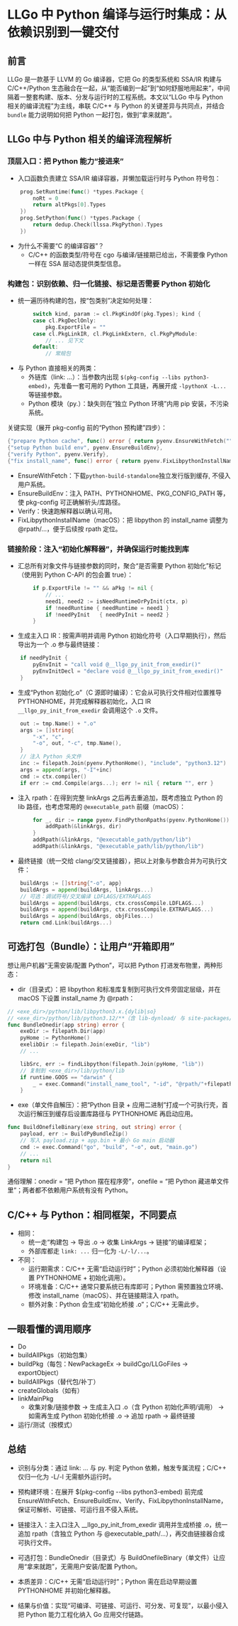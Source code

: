 # LLGo 中 Python 编译与运行时集成：从依赖识别到一键交付

## 前言

LLGo 是一款基于 LLVM 的 Go 编译器，它把 Go 的类型系统和 SSA/IR 构建与 C/C++/Python 生态融合在一起，从“能否编到一起”到“如何舒服地用起来”，中间隔着一整套构建、版本、分发与运行时的工程系统。本文以“LLGo 中与 Python 相关的编译流程”为主线，串联 C/C++ 与 Python 的关键差异与共同点，并结合 `bundle` 能力说明如何把 Python 一起打包，做到“拿来就跑”。

## LLGo 中与 Python 相关的编译流程解析

### 顶层入口：把 Python 能力“接进来”

- 入口函数负责建立 SSA/IR 编译容器，并懒加载运行时与 Python 符号包：
```go
	prog.SetRuntime(func() *types.Package {
		noRt = 0
		return altPkgs[0].Types
	})
	prog.SetPython(func() *types.Package {
		return dedup.Check(llssa.PkgPython).Types
	})
```
- 为什么不需要“C 的编译容器”？
  - C/C++ 的函数类型/符号在 cgo 与编译/链接期已给出，不需要像 Python 一样在 SSA 层动态提供类型信息。

### 构建包：识别依赖、归一化链接、标记是否需要 Python 初始化

- 统一遍历待构建的包，按“包类别”决定如何处理：
```go
		switch kind, param := cl.PkgKindOf(pkg.Types); kind {
		case cl.PkgDeclOnly:
			pkg.ExportFile = ""
		case cl.PkgLinkIR, cl.PkgLinkExtern, cl.PkgPyModule:
			// ... 见下文
		default:
			// 常规包
```
- 与 Python 直接相关的两类：
  - 外链库（link: ...）：当参数内出现 `$(pkg-config --libs python3-embed)`，先准备一套可用的 Python 工具链，再展开成 `-lpythonX -L...` 等链接参数。
  - Python 模块（py.<module>）：缺失则在“独立 Python 环境”内用 pip 安装，不污染系统。

关键实现（展开 pkg-config 前的“Python 预构建”四步）：
```go
{"prepare Python cache", func() error { return pyenv.EnsureWithFetch("") }},
{"setup Python build env", pyenv.EnsureBuildEnv},
{"verify Python", pyenv.Verify},
{"fix install_name", func() error { return pyenv.FixLibpythonInstallName(pyHome) }},
```
- EnsureWithFetch：下载`python-build-standalone`独立发行版到缓存, 不侵入用户系统。
- EnsureBuildEnv：注入 PATH、PYTHONHOME、PKG_CONFIG_PATH 等，使 pkg-config 可正确解析头/库路径。
- Verify：快速跑解释器以确认可用。
- FixLibpythonInstallName（macOS）：把 libpython 的 install_name 调整为 @rpath/...，便于后续按 rpath 定位。

### 链接阶段：注入“初始化解释器”，并确保运行时能找到库

- 汇总所有对象文件与链接参数的同时，聚合“是否需要 Python 初始化”标记（使用到 Python C-API 的包会置 true）：
```go
		if p.ExportFile != "" && aPkg != nil {
			// ...
			need1, need2 := isNeedRuntimeOrPyInit(ctx, p)
			if !needRuntime { needRuntime = need1 }
			if !needPyInit   { needPyInit = need2 }
		}
```
- 生成主入口 IR：按需声明并调用 Python 初始化符号（入口早期执行），然后导出为一个 .o 参与最终链接：
```go
	if needPyInit {
		pyEnvInit = "call void @__llgo_py_init_from_exedir()"
		pyEnvInitDecl = "declare void @__llgo_py_init_from_exedir()"
	}
```
- 生成“Python 初始化.o”（C 源即时编译）：它会从可执行文件相对位置推导 PYTHONHOME，并完成解释器初始化，入口 IR `__llgo_py_init_from_exedir` 会调用这个 `.o` 文件。
```go
	out := tmp.Name() + ".o"
	args := []string{
		"-x", "c",
		"-o", out, "-c", tmp.Name(),
	}
	// 注入 Python 头文件
	inc := filepath.Join(pyenv.PythonHome(), "include", "python3.12")
	args = append(args, "-I"+inc)
	cmd := ctx.compiler()
	if err := cmd.Compile(args...); err != nil { return "", err }
```
- 注入 rpath：在得到完整 linkArgs 之后再去重追加，既考虑独立 Python 的 lib 路径，也考虑常用的 `@executable_path` 前缀（macOS）：
```go
		for _, dir := range pyenv.FindPythonRpaths(pyenv.PythonHome()) {
			addRpath(&linkArgs, dir)
		}
		addRpath(&linkArgs, "@executable_path/python/lib")
		addRpath(&linkArgs, "@executable_path/lib/python/lib")
```
- 最终链接（统一交给 clang/交叉链接器），把以上对象与参数合并为可执行文件：
```go
	buildArgs := []string{"-o", app}
	buildArgs = append(buildArgs, linkArgs...)
	// 可选：调试符号/交叉编译 LDFLAGS/EXTRAFLAGS
	buildArgs = append(buildArgs, ctx.crossCompile.LDFLAGS...)
	buildArgs = append(buildArgs, ctx.crossCompile.EXTRAFLAGS...)
	buildArgs = append(buildArgs, objFiles...)
	return cmd.Link(buildArgs...)
```

## 可选打包（Bundle）：让用户“开箱即用”
想让用户机器“无需安装/配置 Python”，可以把 Python 打进发布物里，两种形态：

- dir（目录式）：把 libpython 和标准库复制到可执行文件旁固定层级，并在 macOS 下设置 install_name 为 @rpath：
```go
// <exe_dir>/python/lib/libpython3.x.{dylib|so}
// <exe_dir>/python/lib/python3.12/**（含 lib-dynload/ 与 site-packages/）
func BundleOnedir(app string) error {
	exeDir := filepath.Dir(app)
	pyHome := PythonHome()
	exelibDir := filepath.Join(exeDir, "lib")
	// ...
```
```go
	libSrc, err := findLibpython(filepath.Join(pyHome, "lib"))
	// 复制到 <exe_dir>/lib/python/lib
	if runtime.GOOS == "darwin" {
		_ = exec.Command("install_name_tool", "-id", "@rpath/"+filepath.Base(libDst), libDst).Run()
	}
```
- exe（单文件自解压）：把“Python 目录 + 应用二进制”打成一个可执行壳，首次运行解压到缓存后设置库路径与 PYTHONHOME 再启动应用。
```go
func BuildOnefileBinary(exe string, out string) error {
	payload, err := BuildPyBundleZip()
	// 写入 payload.zip + app.bin + 最小 Go main 启动器
	cmd := exec.Command("go", "build", "-o", out, "main.go")
	// ...
	return nil
}
```

通俗理解：onedir = “把 Python 摆在程序旁”，onefile = “把 Python 藏进单文件里”；两者都不依赖用户系统有没有 Python。

## C/C++ 与 Python：相同框架，不同要点
- 相同：
  - 统一走“构建包 → 导出 .o → 收集 LinkArgs → 链接”的编译框架；
  - 外部库都走 `link: ...` 归一化为 `-L/-l/...`。
- 不同：
  - 运行期需求：C/C++ 无需“启动运行时”；Python 必须初始化解释器（设置 PYTHONHOME + 初始化调用）。
  - 环境准备：C/C++ 通常只要系统已有库即可；Python 需预置独立环境、修改 install_name（macOS）、并在链接期注入 rpath。
  - 额外对象：Python 会生成“初始化桥接 .o”；C/C++ 无需此步。

## 一眼看懂的调用顺序
- Do
- buildAllPkgs（初始包集）
- buildPkg（每包：NewPackageEx → buildCgo/LLGoFiles → exportObject）
- buildAllPkgs（替代包/补丁）
- createGlobals（如有）
- linkMainPkg
  - 收集对象/链接参数 → 生成主入口 .o（含 Python 初始化声明/调用） → 如需再生成 Python 初始化桥接 .o → 追加 rpath → 最终链接
- 运行/测试（按模式）

## 总结

- 识别与分类：通过 link: ... 与 py.<module> 判定 Python 依赖，触发专属流程；C/C++ 仅归一化为 -L/-l 无需额外运行时。

- 预构建环境：在展开 $(pkg-config --libs python3-embed) 前完成 EnsureWithFetch、EnsureBuildEnv、Verify、FixLibpythonInstallName，保证可解析、可链接、可运行且不侵入系统。

- 链接注入：主入口注入 __llgo_py_init_from_exedir 调用并生成桥接 .o，统一追加 rpath（含独立 Python 与 @executable_path/...），再交由链接器合成可执行文件。

- 可选打包：BundleOnedir（目录式）与 BuildOnefileBinary（单文件）让应用“拿来就跑”，无需用户安装/配置 Python。

- 本质差异：C/C++ 无需“启动运行时”；Python 需在启动早期设置 PYTHONHOME 并初始化解释器。

- 结果与价值：实现“可编译、可链接、可运行、可分发、可复现”，以最小侵入把 Python 能力工程化纳入 Go 应用交付链路。



